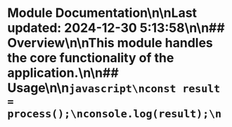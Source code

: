 # Module Documentation\n\nLast updated: 2024-12-30 5:13:58\n\n## Overview\n\nThis module handles the core functionality of the application.\n\n## Usage\n\n```javascript\nconst result = process();\nconsole.log(result);\n```
